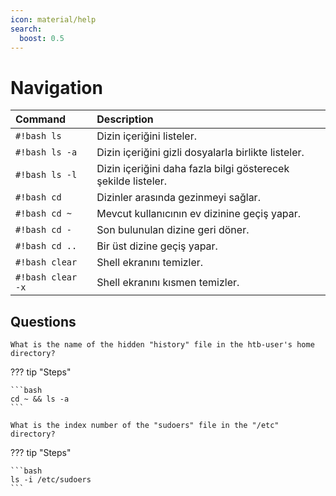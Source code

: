 ```yaml
---
icon: material/help
search:
  boost: 0.5
---
```


# Navigation

| Command | Description |
|:---|:---|
| `#!bash ls` | Dizin içeriğini listeler. |
| `#!bash ls -a` | Dizin içeriğini gizli dosyalarla birlikte listeler. |
| `#!bash ls -l` | Dizin içeriğini daha fazla bilgi gösterecek şekilde listeler. |
| `#!bash cd` | Dizinler arasında gezinmeyi sağlar. |
| `#!bash cd ~` | Mevcut kullanıcının ev dizinine geçiş yapar. |
| `#!bash cd -` | Son bulunulan dizine geri döner. |
| `#!bash cd ..` | Bir üst dizine geçiş yapar. |
| `#!bash clear` | Shell ekranını temizler. |
| `#!bash clear -x` | Shell ekranını kısmen temizler. |

## Questions

```text
What is the name of the hidden "history" file in the htb-user's home directory?
```

??? tip "Steps"

    ```bash
    cd ~ && ls -a
    ```

```text
What is the index number of the "sudoers" file in the "/etc" directory?
```

??? tip "Steps"

    ```bash
    ls -i /etc/sudoers
    ```
